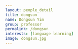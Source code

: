 ```yaml
---
layout: people_detail
title: dongsun
name: Dongsun Yim
group: professor
permalink: /dongsun
interests: [language learning]
image: dongsun.jpg
---
```

